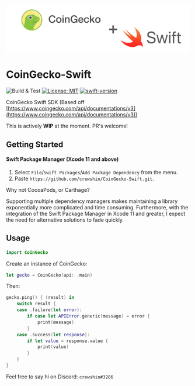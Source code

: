 ![Repo image](https://github.com/crewshin/CoinGecko-Swift/blob/main/Resources/Logo.png)

# CoinGecko-Swift

![Build & Test](https://github.com/crewshin/CoinGecko-Swift/actions/workflows/build.yml/badge.svg)
[![License: MIT](https://img.shields.io/badge/License-MIT-brightgreen.svg)](https://github.com/crewshin/CoinGecko-Swift/blob/main/LICENSE)
[![swift-version](https://img.shields.io/badge/swift-5.1-brightgreen.svg)](https://github.com/apple/swift)

CoinGecko Swift SDK (Based off [https://www.coingecko.com/api/documentations/v3](https://www.coingecko.com/api/documentations/v3))

This is actively **WIP** at the moment. PR's welcome!


## Getting Started

#### Swift Package Manager (Xcode 11 and above)
1. Select `File`/`Swift Packages`/`Add Package Dependency` from the menu.
2. Paste `https://github.com/crewshin/CoinGecko-Swift.git`.

Why not CocoaPods, or Carthage?

Supporting multiple dependency managers makes maintaining a library exponentially more complicated and time consuming. Furthermore, with the integration of the Swift Package Manager in Xcode 11 and greater, I expect the need for alternative solutions to fade quickly.


## Usage

```swift
import CoinGecko
```


Create an instance of CoinGecko:

```swift
let gecko = CoinGecko(api: .main)
```

Then:

```swift
gecko.ping() { (result) in
    switch result {
    case .failure(let error):
        if case let APIError.generic(message) = error {
            print(message)
        }
    case .success(let response):
        if let value = response.value {
            print(value)
        }
    }
}

```



Feel free to say hi on Discord: `crewshin#3286`

